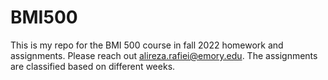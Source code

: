 # BMI500 

This is my repo for the BMI 500 course in fall 2022 homework and assignments. 
Please reach out alireza.rafiei@emory.edu. 
The assignments are classified based on different weeks.
